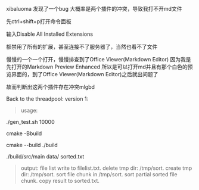 xibaluoma
发现了一个bug
大概率是两个插件的冲突，导致我打不开md文件

先ctrl+shift+p打开命令面板

输入Disable All Installed Extensions

额禁用了所有的扩展，甚至连接不了服务器了，当然也看不了文件

慢慢的一个一个打开，慢慢排查到了Office Viewer(Markdown Editor)
因为我是先打开的Markdown Preview Enhanced
所以是可以打开md并且有那个白色的预览界面的，到了Office Viewer(Markdown Editor)之后就出问题了

故而判断出这两个插件存在冲突mlgbd

Back to the threadpool:
version 1:

>usage:

./gen_test.sh 10000

cmake -Bbuild 

cmake --build ./build

./build/src/main data/ sorted.txt

>output:
file list write to filelist.txt.
delete tmp dir: /tmp/sort.
create tmp dir: /tmp/sort.
sort file chunk in /tmp/sort.
sort partial sorted file chunk.
copy result to sorted.txt.